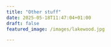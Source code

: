 ```yaml
---
title: "Other stuff"
date: 2025-05-18T11:47:04+01:00
draft: false
featured_image: /images/lakewood.jpg

---
```


